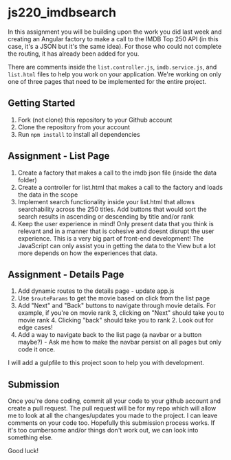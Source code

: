 # js220_imdbsearch
In this assignment you will be building upon the work you did last week and creating an Angular factory to make a call to the IMDB Top 250 API (in this case, it's a JSON but it's the same idea). For those who could not complete the routing, it has already been added for you. 

There are comments inside the `list.controller.js`, `imdb.service.js`, and `list.html` files to help you work on your application. We're working on only one of three pages that need to be implemented for the entire project. 

## Getting Started
1. Fork (not clone) this repository to your Github account
2. Clone the repository from your account
3. Run `npm install` to install all dependencies

## Assignment - List Page
1. Create a factory that makes a call to the imdb json file (inside the data folder)
2. Create a controller for list.html that makes a call to the factory and loads the data in the scope
3. Implement search functionality inside your list.html that allows searchability across the 250 titles. Add buttons that would sort the search results in ascending or descending by title and/or rank
4. Keep the user experience in mind! Only present data that you think is relevant and in a manner that is cohesive and doesnt disrupt the user experience. This is a very big part of front-end development! The JavaScript can only assist you in getting the data to the View but a lot more depends on how the experiences that data. 

## Assignment - Details Page
1. Add dynamic routes to the details page - update app.js
2. Use `$routeParams` to get the movie based on click from the list page
3. Add "Next" and "Back" buttons to navigate through movie details. For example, if you're on movie rank 3, clicking on "Next" should take you to movie rank 4. Clicking "back" should take you to rank 2. Look out for edge cases! 
4. Add a way to navigate back to the list page (a navbar or a button maybe?) - Ask me how to make the navbar persist on all pages but only code it once.

I will add a gulpfile to this project soon to help you with development. 

## Submission
Once you're done coding, commit all your code to your github account and create a pull request. The pull request will be for my repo which will allow me to look at all the changes/updates you made to the project. I can leave comments on your code too. Hopefully this submission process works. If it's too cumbersome and/or things don't work out, we can look into something else. 

Good luck! 

